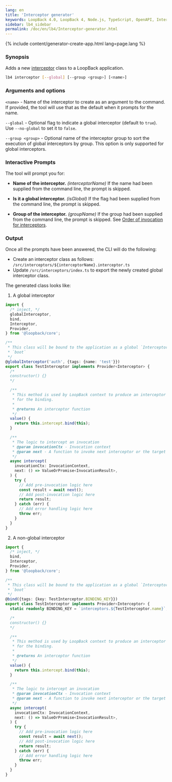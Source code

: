 ```yaml
---
lang: en
title: 'Interceptor generator'
keywords: LoopBack 4.0, LoopBack 4, Node.js, TypeScript, OpenAPI, Interceptor
sidebar: lb4_sidebar
permalink: /doc/en/lb4/Interceptor-generator.html
---
```


{% include content/generator-create-app.html lang=page.lang %}

### Synopsis

Adds a new [interceptor](Interceptors.md#global-interceptors) class to a
LoopBack application.

```sh
lb4 interceptor [--global] [--group <group>] [<name>]
```

### Arguments and options

`<name>` - Name of the interceptor to create as an argument to the command. If
provided, the tool will use that as the default when it prompts for the name.

`--global` - Optional flag to indicate a global interceptor (default to `true`).
Use `--no-global` to set it to `false`.

`--group <group>` - Optional name of the interceptor group to sort the execution
of global interceptors by group. This option is only supported for global
interceptors.

### Interactive Prompts

The tool will prompt you for:

- **Name of the interceptor.** _(interceptorName)_ If the name had been supplied
  from the command line, the prompt is skipped.

- **Is it a global interceptor.** _(isGlobal)_ If the flag had been supplied
  from the command line, the prompt is skipped.

- **Group of the interceptor.** _(groupName)_ If the group had been supplied
  from the command line, the prompt is skipped. See
  [Order of invocation for interceptors](https://loopback.io/doc/en/lb4/Interceptors.html#order-of-invocation-for-interceptors).

### Output

Once all the prompts have been answered, the CLI will do the following:

- Create an interceptor class as follows:
  `/src/interceptors/${interceptorName}.interceptor.ts`
- Update `/src/interceptors/index.ts` to export the newly created global
  interceptor class.

The generated class looks like:

1. A global interceptor

```ts
import {
  /* inject, */
  globalInterceptor,
  bind,
  Interceptor,
  Provider,
} from '@loopback/core';

/**
 * This class will be bound to the application as a global `Interceptor` during
 * `boot`
 */
@globalInterceptor('auth', {tags: {name: 'test'}})
export class TestInterceptor implements Provider<Interceptor> {
  /*
  constructor() {}
  */

  /**
   * This method is used by LoopBack context to produce an interceptor function
   * for the binding.
   *
   * @returns An interceptor function
   */
  value() {
    return this.intercept.bind(this);
  }

  /**
   * The logic to intercept an invocation
   * @param invocationCtx - Invocation context
   * @param next - A function to invoke next interceptor or the target method
   */
  async intercept(
    invocationCtx: InvocationContext,
    next: () => ValueOrPromise<InvocationResult>,
  ) {
    try {
      // Add pre-invocation logic here
      const result = await next();
      // Add post-invocation logic here
      return result;
    } catch (err) {
      // Add error handling logic here
      throw err;
    }
  }
}
```

2. A non-global interceptor

```ts
import {
  /* inject, */
  bind,
  Interceptor,
  Provider,
} from '@loopback/core';

/**
 * This class will be bound to the application as a global `Interceptor` during
 * `boot`
 */
@bind({tags: {key: TestInterceptor.BINDING_KEY}})
export class TestInterceptor implements Provider<Interceptor> {
  static readonly BINDING_KEY = `interceptors.${TestInterceptor.name}`;

  /*
  constructor() {}
  */

  /**
   * This method is used by LoopBack context to produce an interceptor function
   * for the binding.
   *
   * @returns An interceptor function
   */
  value() {
    return this.intercept.bind(this);
  }

  /**
   * The logic to intercept an invocation
   * @param invocationCtx - Invocation context
   * @param next - A function to invoke next interceptor or the target method
   */
  async intercept(
    invocationCtx: InvocationContext,
    next: () => ValueOrPromise<InvocationResult>,
  ) {
    try {
      // Add pre-invocation logic here
      const result = await next();
      // Add post-invocation logic here
      return result;
    } catch (err) {
      // Add error handling logic here
      throw err;
    }
  }
}
```
